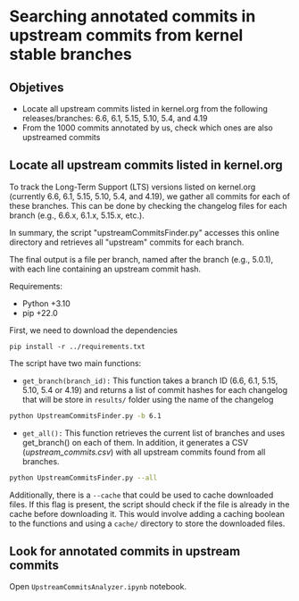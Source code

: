 # Searching annotated commits in upstream commits from kernel stable branches

## Objetives

- Locate all upstream commits listed in kernel.org from the following releases/branches: 6.6, 6.1, 5.15, 5.10, 5.4, and 4.19
- From the 1000 commits annotated by us, check which ones are also upstreamed commits

## Locate all upstream commits listed in kernel.org

To track the Long-Term Support (LTS) versions listed on kernel.org (currently 6.6, 6.1, 5.15, 5.10, 5.4, and 4.19), we gather all commits for each of these branches. This can be done by checking the changelog files for each branch (e.g., 6.6.x, 6.1.x, 5.15.x, etc.). 

In summary, the script "upstreamCommitsFinder.py" accesses this online directory and retrieves all "upstream" commits for each branch.

The final output is a file per branch, named after the branch (e.g., 5.0.1), with each line containing an upstream commit hash.

Requirements:
- Python +3.10
- pip +22.0

First, we need to download the dependencies

```
pip install -r ../requirements.txt
```

The script have two main functions:

- ```get_branch(branch_id):``` This function takes a branch ID (6.6, 6.1, 5.15, 5.10, 5.4 or 4.19) and returns a list of commit hashes for each changelog that will be store in `results/` folder using the name of the changelog
```bash
python UpstreamCommitsFinder.py -b 6.1
```
- ```get_all():``` This function retrieves the current list of branches and uses get_branch() on each of them. In addition, it generates a CSV (_upstream_commits.csv_) with all upstream commits found from all branches. 
```bash
python UpstreamCommitsFinder.py --all
```


Additionally, there is a ```--cache``` that could be used to cache downloaded files. If this flag is present, the script should check if the file is already in the cache before downloading it. This would involve adding a caching boolean to the functions and using a `cache/` directory to store the downloaded files.

## Look for annotated commits in upstream commits

Open `UpstreamCommitsAnalyzer.ipynb` notebook.